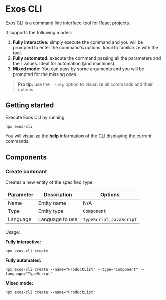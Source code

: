 # Exos CLI

Exos CLI is a command line interface tool for React projects.

It supports the following modes:

1. **Fully interactive:** simply execute the command and you will be prompted to enter the command's options. Ideal to familiarize with the tool.
1. **Fully automated:** execute the command passing all the parameters and their values. Ideal for automation (and machines).
1. **Mixed mode:** You can pass by some arguments and you will be prompted for the missing ones.

> **Pro tip:** use the `--help` option to visualize all commands and their options.

## Getting started

Execute Exos CLI by running:

```
npx exos-cli
```

You will visualize the **help** information of the CLI displaying the current commands.

## Components

### Create commant

Creates a new entity of the specified type.

| Parameter | Description     | Options                    |
| --------- | --------------- | -------------------------- |
| Name      | Entity name     | N/A                        |
| Type      | Entity type     | `Component`                |
| Language  | Language to use | `TypeScript`, `JavaScript` |

Usage:

**Fully interactive:**

```
npx exos-cli create
```

**Fully automated:**

```
npx exos-cli create --name="ProductList" --type="Component" --language="TypeScript"
```

**Mixed mode:**

```
npx exos-cli create --name="ProductList"
```
